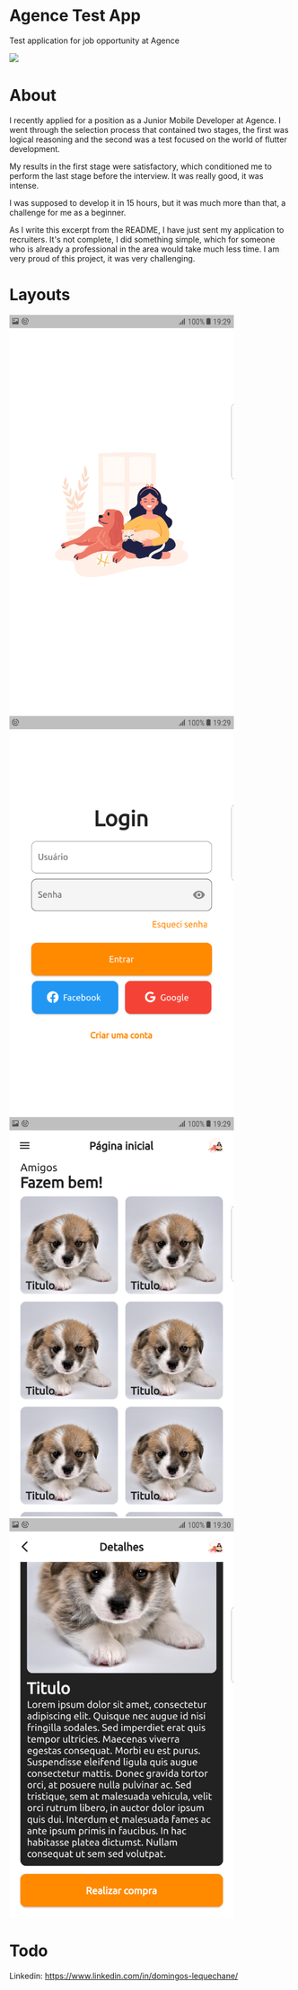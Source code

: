 # Agence Test App
Test application for job opportunity at Agence
<div>
  <a href="https://flutter.dev/" target="_blank">
    <img [Tinder App Layout] src="https://github.com/flutter/website/raw/archived-master/src/_assets/image/flutter-lockup-bg.jpg"/>
  </a>
</div>

# About
I recently applied for a position as a Junior Mobile Developer at Agence. I went through the selection process that contained two stages, the first was logical reasoning and the second was a test focused on the world of flutter development.

My results in the first stage were satisfactory, which conditioned me to perform the last stage before the interview. It was really good, it was intense.

I was supposed to develop it in 15 hours, but it was much more than that, a challenge for me as a beginner.

As I write this excerpt from the README, I have just sent my application to recruiters. It's not complete, I did something simple, which for someone who is already a professional in the area would take much less time. I am very proud of this project, it was very challenging.

# Layouts
<div>
  <img src="https://github.com/domingoslequechane/pet_shop_agence_app_test/blob/master/layout/splash.png" alt="Splash" width="400"/>
  <img src="https://github.com/domingoslequechane/pet_shop_agence_app_test/blob/master/layout/loginPage.png" alt="Login" width="400"/>
  <img src="https://github.com/domingoslequechane/pet_shop_agence_app_test/blob/master/layout/home.png" alt="Home" width="400"/>
  <img src="https://github.com/domingoslequechane/pet_shop_agence_app_test/blob/master/layout/description.png" alt="Product Information" width="400"/>
</div>

# Todo

Linkedin: https://www.linkedin.com/in/domingos-lequechane/

